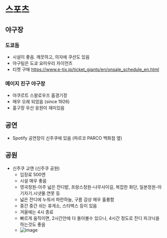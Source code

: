 # 스포츠
## 야구장
### 도쿄돔
- 시설이 좋음. 깨끗하고, 의자에 쿠션도 있음
- 야구팀은 도쿄 요미우리 자이언츠
- 티켓 구매 https://www.e-tix.jp/ticket_giants/en/onsale_schedule_en.html

### 메이지 진구 야구장
- 야쿠르트 스왈로우즈 홈경기장
- 매우 오래 되었음 (since 1926)
- 홈구장 우산 응원이 재미있음 
 
## 공연
- Spotify 공연장이 신주쿠에 있음 (파르코 PARCO 백화점 옆)

## 공원
- 신주쿠 교엔 (신주쿠 공원)
  - 입장료 500엔
  - 시설 매우 좋음
  - 영국정원-아주 넓은 잔디밭, 프랑스정원-나무사이길, 복잡한 화단, 일본정원-아기자기.시냇물.연못 등
  - 넓은 잔디에 누워서 파란하늘, 구름 감상 매우 훌륭함
  - 중간 중간 쉬는 휴게소, 스타벅스 등이 있음
  - 겨울에는 4시 종료
  - 빠르게 움직이면, 2시간안에 다 돌아볼수 있으나, 4시간 정도로 잔디 피크닉을 하는것도 좋음
  - ![image](https://github.com/jeonghoonkang/like_music_n_trip/assets/4180063/23a44a27-2ede-4aac-a779-1412148b249a)



    
